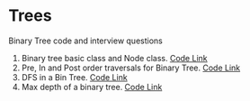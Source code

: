 # Trees
Binary Tree code and interview questions
1. Binary tree basic class and Node class. [Code Link](https://github.com/InterviewCodingUSA/Trees/tree/main/BinTreeBasicsAndClases/untitled/src)
2. Pre, In and Post order traversals for Binary Tree. [Code Link](https://github.com/InterviewCodingUSA/Trees/tree/main/PreInPostOrder/PreInPostOrder/src)
3. DFS in a Bin Tree. [Code Link](https://github.com/InterviewCodingUSA/Trees/tree/main/DFS/DFSExample/src)
4. Max depth of a binary tree. [Code Link](https://github.com/InterviewCodingUSA/Trees/tree/main/MaxDepth/MaxDepth/src)